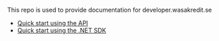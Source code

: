 This repo is used to provide documentation for developer.wasakredit.se

* [Quick start using the API](quickstart-api.md)
* [Quick start using the .NET SDK](quickstart-sdk-dotnet.md)